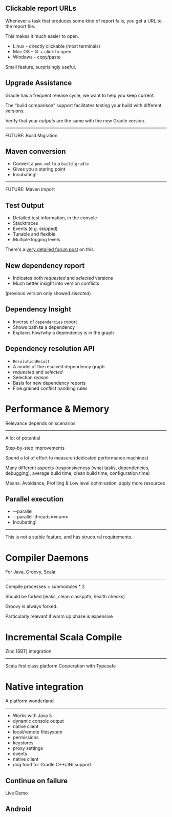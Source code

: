## Clickable report URLs

Whenever a task that produces some kind of report fails, you get a URL to the report file.

This makes it much easier to open.

* Linux - directly clickable (most terminals)
* Mac OS - ⌘ + click to open
* Windows - copy/paste

Small feature, surprisingly useful.

## Upgrade Assistance

Gradle has a frequent release cycle, we want to help you keep current.

The “build comparison” support facilitates _testing_ your build with different versions.

Verify that your _outputs_ are the same with the new Gradle version.

--- 

FUTURE: Build Migration

## Maven conversion

* Convert a `pom.xml` to a `build.gradle`
* Gives you a staring point
* Incubating!

--- 

FUTURE: Maven import

## Test Output

* Detailed test information, in the console
* Stacktraces
* Events (e.g. skipped)
* Tunable and flexible
* Multiple logging levels

There's a [very detailed forum post](http://forums.gradle.org/gradle/topics/whats_new_in_gradle_1_1_test_logging) on this.

## New dependency report

* Indicates both *requested* and *selected* versions
* Much better insight into version conflicts

(previous version only showed *selected*)

## Dependency Insight

* Inverse of `dependencies` report
* Shows path **to** a dependency
* Explains how/why a dependency is in the graph

## Dependency resolution API

* `ResolutionResult`
* A model of the resolved dependency graph
* *requested* and *selected*
* Selection *reason*
* Basis for new dependency reports
* Fine grained conflict handling rules 

# Performance & Memory

Relevance depends on scenarios

---

A lot of potential

Step-by-step improvements

Spend a lot of effort to measure (dedicated performance machines)

Many different aspects (responsiveness (what tasks, dependencies, debugging), average build time, clean build time, configuration time)

Means: Avoidance, Profiling & Low level optimisation, apply more resources

## Parallel execution

* --parallel 
* --parallel-threads=«num»
* Incubating!

---

This is not a stable feature, and has structural requirements.

# Compiler Daemons

For Java, Groovy, Scala

---

Compile processes = submodules * 2

Should be forked (leaks, clean classpath, health checks)

Groovy is always forked.

Particularly relevant if warm up phase is expensive

# Incremental Scala Compile

Zinc (SBT) integration

---

Scala first class platform 
Cooperation with Typesafe

# Native integration

A platform wonderland

---

* Works with Java 5
* dynamic console output
* native client
* local/remote filesystem
* permissions
* keystores
* proxy settings
* events
* native client
* dog food for Gradle C++/JNI support.

## Continue on failure

Live Demo

## Android


